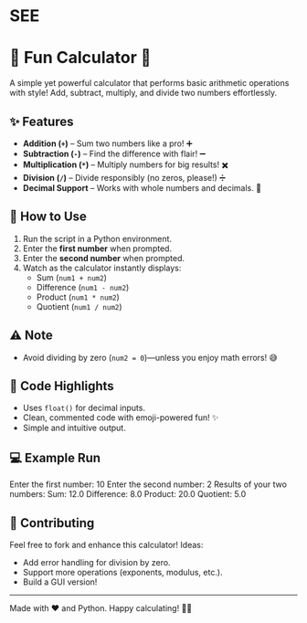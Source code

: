 # SEE
# 🎉 Fun Calculator 🎉

A simple yet powerful calculator that performs basic arithmetic operations with style! Add, subtract, multiply, and divide two numbers effortlessly. 

## ✨ Features
- **Addition (`+`)** – Sum two numbers like a pro! ➕
- **Subtraction (`-`)** – Find the difference with flair! ➖
- **Multiplication (`*`)** – Multiply numbers for big results! ✖️
- **Division (`/`)** – Divide responsibly (no zeros, please!) ➗
- **Decimal Support** – Works with whole numbers and decimals. 🧮

## 🚀 How to Use
1. Run the script in a Python environment.
2. Enter the **first number** when prompted.
3. Enter the **second number** when prompted.
4. Watch as the calculator instantly displays:
   - Sum (`num1 + num2`)
   - Difference (`num1 - num2`)
   - Product (`num1 * num2`)
   - Quotient (`num1 / num2`)

## ⚠️ Note
- Avoid dividing by zero (`num2 = 0`)—unless you enjoy math errors! 😅

## 📝 Code Highlights
- Uses `float()` for decimal inputs.
- Clean, commented code with emoji-powered fun! ✨
- Simple and intuitive output.

## 💻 Example Run
Enter the first number: 10
Enter the second number: 2
Results of your two numbers:
Sum: 12.0
Difference: 8.0
Product: 20.0
Quotient: 5.0


## 🤝 Contributing
Feel free to fork and enhance this calculator! Ideas:
- Add error handling for division by zero.
- Support more operations (exponents, modulus, etc.).
- Build a GUI version!

---
Made with ❤️ and Python. Happy calculating! 🧮🚀
